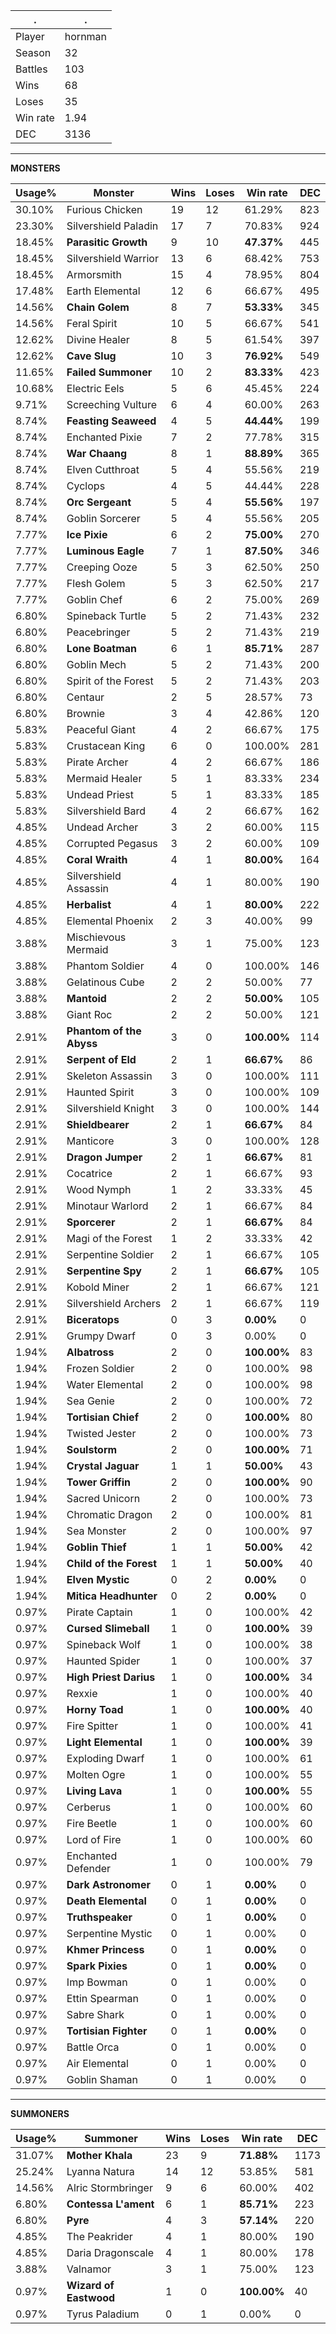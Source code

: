 .|.
|-|-
Player|hornman
Season|32
Battles|103
Wins|68
Loses|35
Win rate|1.94
DEC|3136

---
**MONSTERS**

Usage%|Monster|Wins|Loses|Win rate|DEC|
-|-|-|-|-|-|
30.10%|Furious Chicken|19|12|61.29%|823|
23.30%|Silvershield Paladin|17|7|70.83%|924|
18.45%|**Parasitic Growth**|9|10|**47.37%**|445|
18.45%|Silvershield Warrior|13|6|68.42%|753|
18.45%|Armorsmith|15|4|78.95%|804|
17.48%|Earth Elemental|12|6|66.67%|495|
14.56%|**Chain Golem**|8|7|**53.33%**|345|
14.56%|Feral Spirit|10|5|66.67%|541|
12.62%|Divine Healer|8|5|61.54%|397|
12.62%|**Cave Slug**|10|3|**76.92%**|549|
11.65%|**Failed Summoner**|10|2|**83.33%**|423|
10.68%|Electric Eels|5|6|45.45%|224|
9.71%|Screeching Vulture|6|4|60.00%|263|
8.74%|**Feasting Seaweed**|4|5|**44.44%**|199|
8.74%|Enchanted Pixie|7|2|77.78%|315|
8.74%|**War Chaang**|8|1|**88.89%**|365|
8.74%|Elven Cutthroat|5|4|55.56%|219|
8.74%|Cyclops|4|5|44.44%|228|
8.74%|**Orc Sergeant**|5|4|**55.56%**|197|
8.74%|Goblin Sorcerer|5|4|55.56%|205|
7.77%|**Ice Pixie**|6|2|**75.00%**|270|
7.77%|**Luminous Eagle**|7|1|**87.50%**|346|
7.77%|Creeping Ooze|5|3|62.50%|250|
7.77%|Flesh Golem|5|3|62.50%|217|
7.77%|Goblin Chef|6|2|75.00%|269|
6.80%|Spineback Turtle|5|2|71.43%|232|
6.80%|Peacebringer|5|2|71.43%|219|
6.80%|**Lone Boatman**|6|1|**85.71%**|287|
6.80%|Goblin Mech|5|2|71.43%|200|
6.80%|Spirit of the Forest|5|2|71.43%|203|
6.80%|Centaur|2|5|28.57%|73|
6.80%|Brownie|3|4|42.86%|120|
5.83%|Peaceful Giant|4|2|66.67%|175|
5.83%|Crustacean King|6|0|100.00%|281|
5.83%|Pirate Archer|4|2|66.67%|186|
5.83%|Mermaid Healer|5|1|83.33%|234|
5.83%|Undead Priest|5|1|83.33%|185|
5.83%|Silvershield Bard|4|2|66.67%|162|
4.85%|Undead Archer|3|2|60.00%|115|
4.85%|Corrupted Pegasus|3|2|60.00%|109|
4.85%|**Coral Wraith**|4|1|**80.00%**|164|
4.85%|Silvershield Assassin|4|1|80.00%|190|
4.85%|**Herbalist**|4|1|**80.00%**|222|
4.85%|Elemental Phoenix|2|3|40.00%|99|
3.88%|Mischievous Mermaid|3|1|75.00%|123|
3.88%|Phantom Soldier|4|0|100.00%|146|
3.88%|Gelatinous Cube|2|2|50.00%|77|
3.88%|**Mantoid**|2|2|**50.00%**|105|
3.88%|Giant Roc|2|2|50.00%|121|
2.91%|**Phantom of the Abyss**|3|0|**100.00%**|114|
2.91%|**Serpent of Eld**|2|1|**66.67%**|86|
2.91%|Skeleton Assassin|3|0|100.00%|111|
2.91%|Haunted Spirit|3|0|100.00%|109|
2.91%|Silvershield Knight|3|0|100.00%|144|
2.91%|**Shieldbearer**|2|1|**66.67%**|84|
2.91%|Manticore|3|0|100.00%|128|
2.91%|**Dragon Jumper**|2|1|**66.67%**|81|
2.91%|Cocatrice|2|1|66.67%|93|
2.91%|Wood Nymph|1|2|33.33%|45|
2.91%|Minotaur Warlord|2|1|66.67%|84|
2.91%|**Sporcerer**|2|1|**66.67%**|84|
2.91%|Magi of the Forest|1|2|33.33%|42|
2.91%|Serpentine Soldier|2|1|66.67%|105|
2.91%|**Serpentine Spy**|2|1|**66.67%**|105|
2.91%|Kobold Miner|2|1|66.67%|121|
2.91%|Silvershield Archers|2|1|66.67%|119|
2.91%|**Biceratops**|0|3|**0.00%**|0|
2.91%|Grumpy Dwarf|0|3|0.00%|0|
1.94%|**Albatross**|2|0|**100.00%**|83|
1.94%|Frozen Soldier|2|0|100.00%|98|
1.94%|Water Elemental|2|0|100.00%|98|
1.94%|Sea Genie|2|0|100.00%|72|
1.94%|**Tortisian Chief**|2|0|**100.00%**|80|
1.94%|Twisted Jester|2|0|100.00%|73|
1.94%|**Soulstorm**|2|0|**100.00%**|71|
1.94%|**Crystal Jaguar**|1|1|**50.00%**|43|
1.94%|**Tower Griffin**|2|0|**100.00%**|90|
1.94%|Sacred Unicorn|2|0|100.00%|73|
1.94%|Chromatic Dragon|2|0|100.00%|81|
1.94%|Sea Monster|2|0|100.00%|97|
1.94%|**Goblin Thief**|1|1|**50.00%**|42|
1.94%|**Child of the Forest**|1|1|**50.00%**|40|
1.94%|**Elven Mystic**|0|2|**0.00%**|0|
1.94%|**Mitica Headhunter**|0|2|**0.00%**|0|
0.97%|Pirate Captain|1|0|100.00%|42|
0.97%|**Cursed Slimeball**|1|0|**100.00%**|39|
0.97%|Spineback Wolf|1|0|100.00%|38|
0.97%|Haunted Spider|1|0|100.00%|37|
0.97%|**High Priest Darius**|1|0|**100.00%**|34|
0.97%|Rexxie|1|0|100.00%|40|
0.97%|**Horny Toad**|1|0|**100.00%**|40|
0.97%|Fire Spitter|1|0|100.00%|41|
0.97%|**Light Elemental**|1|0|**100.00%**|39|
0.97%|Exploding Dwarf|1|0|100.00%|61|
0.97%|Molten Ogre|1|0|100.00%|55|
0.97%|**Living Lava**|1|0|**100.00%**|55|
0.97%|Cerberus|1|0|100.00%|60|
0.97%|Fire Beetle|1|0|100.00%|60|
0.97%|Lord of Fire|1|0|100.00%|60|
0.97%|Enchanted Defender|1|0|100.00%|79|
0.97%|**Dark Astronomer**|0|1|**0.00%**|0|
0.97%|**Death Elemental**|0|1|**0.00%**|0|
0.97%|**Truthspeaker**|0|1|**0.00%**|0|
0.97%|Serpentine Mystic|0|1|0.00%|0|
0.97%|**Khmer Princess**|0|1|**0.00%**|0|
0.97%|**Spark Pixies**|0|1|**0.00%**|0|
0.97%|Imp Bowman|0|1|0.00%|0|
0.97%|Ettin Spearman|0|1|0.00%|0|
0.97%|Sabre Shark|0|1|0.00%|0|
0.97%|**Tortisian Fighter**|0|1|**0.00%**|0|
0.97%|Battle Orca|0|1|0.00%|0|
0.97%|Air Elemental|0|1|0.00%|0|
0.97%|Goblin Shaman|0|1|0.00%|0|

---
**SUMMONERS**

Usage%|Summoner|Wins|Loses|Win rate|DEC|
-|-|-|-|-|-|
31.07%|**Mother Khala**|23|9|**71.88%**|1173|
25.24%|Lyanna Natura|14|12|53.85%|581|
14.56%|Alric Stormbringer|9|6|60.00%|402|
6.80%|**Contessa L'ament**|6|1|**85.71%**|223|
6.80%|**Pyre**|4|3|**57.14%**|220|
4.85%|The Peakrider|4|1|80.00%|190|
4.85%|Daria Dragonscale|4|1|80.00%|178|
3.88%|Valnamor|3|1|75.00%|123|
0.97%|**Wizard of Eastwood**|1|0|**100.00%**|40|
0.97%|Tyrus Paladium|0|1|0.00%|0|
